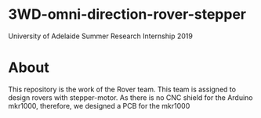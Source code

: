 # 3WD-omni-direction-rover-stepper
University of Adelaide Summer Research Internship 2019
# About 
This repository is the work of the Rover team.
This team is assigned to design rovers with stepper-motor.
As there is no CNC shield for the Arduino mkr1000, therefore, we designed a PCB for the mkr1000

